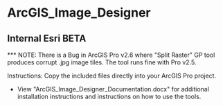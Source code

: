 # ArcGIS_Image_Designer

## Internal Esri BETA ##

*** NOTE: There is a Bug in ArcGIS Pro v2.6 where "Split Raster" GP tool produces corrupt .jpg image tiles.  The tool runs fine with Pro v2.5.

Instructions: Copy the included files directly into your ArcGIS Pro project.

- View "ArcGIS_Image_Designer_Documentation.docx" for additional installation instructions and instructions on how to use the tools.
